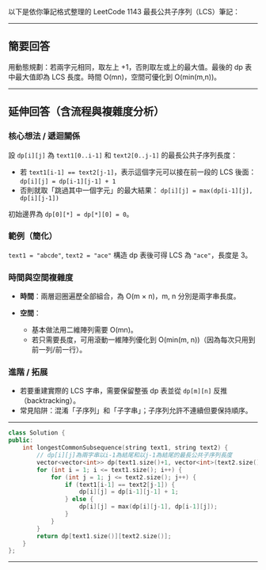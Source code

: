以下是依你筆記格式整理的 LeetCode 1143 最長公共子序列（LCS）筆記：

---

## 簡要回答

用動態規劃：若兩字元相同，取左上 +1，否則取左或上的最大值。最後的 dp 表中最大值即為 LCS 長度。時間 O(mn)，空間可優化到 O(min(m,n))。

---

## 延伸回答（含流程與複雜度分析）

### 核心想法 / 遞迴關係

設 `dp[i][j]` 為 `text1[0..i-1]` 和 `text2[0..j-1]` 的最長公共子序列長度：

* 若 `text1[i-1] == text2[j-1]`，表示這個字元可以接在前一段的 LCS 後面：
  `dp[i][j] = dp[i-1][j-1] + 1`
* 否則就取「跳過其中一個字元」的最大結果：
  `dp[i][j] = max(dp[i-1][j], dp[i][j-1])`

初始邊界為 `dp[0][*] = dp[*][0] = 0`。

### 範例（簡化）

`text1 = "abcde"`, `text2 = "ace"`
構造 dp 表後可得 LCS 為 `"ace"`，長度是 3。

### 時間與空間複雜度

* **時間**：兩層迴圈遍歷全部組合，為 O(m × n)，m, n 分別是兩字串長度。
* **空間**：

  * 基本做法用二維陣列需要 O(mn)。
  * 若只需要長度，可用滾動一維陣列優化到 O(min(m, n))（因為每次只用到前一列/前一行）。

### 進階 / 拓展

* 若要重建實際的 LCS 字串，需要保留整張 dp 表並從 `dp[m][n]` 反推（backtracking）。
* 常見陷阱：混淆「子序列」和「子字串」；子序列允許不連續但要保持順序。

---
```cpp
class Solution {
public:
    int longestCommonSubsequence(string text1, string text2) {
        // dp[i][j]為兩字串以i-1為結尾和以j-1為結尾的最長公共子序列長度
        vector<vector<int>> dp(text1.size()+1, vector<int>(text2.size()+1, 0));
        for (int i = 1; i <= text1.size(); i++) {
            for (int j = 1; j <= text2.size(); j++) {
                if (text1[i-1] == text2[j-1]) {
                    dp[i][j] = dp[i-1][j-1] + 1;
                } else {
                    dp[i][j] = max(dp[i][j-1], dp[i-1][j]);
                }
            }
        }
        return dp[text1.size()][text2.size()];
    }
};
```
---
